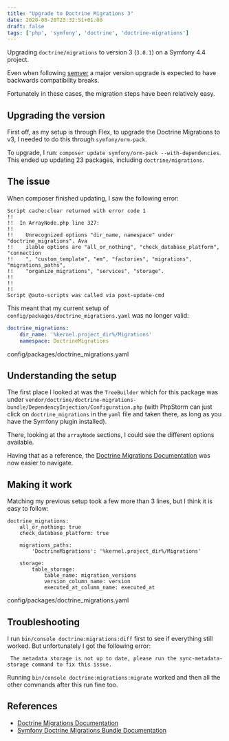 ```yaml
---
title: "Upgrade to Doctrine Migrations 3"
date: 2020-08-20T23:32:51+01:00
draft: false
tags: ['php', 'symfony', 'doctrine', 'doctrine-migrations']
---
```


Upgrading `doctrine/migrations` to version 3 (`3.0.1`) on a Symfony 4.4 project.

Even when following [semver](https://semver.org) a major version upgrade is expected to have backwards compatibility breaks.

<!--more-->

Fortunately in these cases, the migration steps have been relatively easy.

## Upgrading the version

First off, as my setup is through Flex, to upgrade the Doctrine Migrations to v3, I needed to do this through `symfony/orm-pack`.

To upgrade, I run: `composer update symfony/orm-pack --with-dependencies`.
This ended up updating 23 packages, including `doctrine/migrations`.

## The issue

When composer finished updating, I saw the following error:

```
Script cache:clear returned with error code 1
!!  
!!  In ArrayNode.php line 327:
!!                                                                                 
!!    Unrecognized options "dir_name, namespace" under "doctrine_migrations". Ava  
!!    ilable options are "all_or_nothing", "check_database_platform", "connection  
!!    ", "custom_template", "em", "factories", "migrations", "migrations_paths",   
!!    "organize_migrations", "services", "storage".                                
!!                                                                                 
!!  
!!  
Script @auto-scripts was called via post-update-cmd
```

This meant that my current setup of `config/packages/doctrine_migrations.yaml` was no longer valid:

```yaml
doctrine_migrations:
    dir_name: '%kernel.project_dir%/Migrations'
    namespace: DoctrineMigrations
```
config/packages/doctrine_migrations.yaml

## Understanding the setup

The first place I looked at was the `TreeBuilder` which for this package was under `vendor/doctrine/doctrine-migrations-bundle/DependencyInjection/Configuration.php` (with PhpStorm can just click on `doctrine_migrations` in the `yaml` file and taken there, as long as you have the Symfony plugin installed).

There, looking at the `arrayNode` sections, I could see the different options available.

Having that as a reference, the [Doctrine Migrations Documentation](https://www.doctrine-project.org/projects/doctrine-migrations/en/3.0/reference/configuration.html#configuration) was now easier to navigate.

## Making it work

Matching my previous setup took a few more than 3 lines, but I think it is easy to follow:


```
doctrine_migrations:
    all_or_nothing: true
    check_database_platform: true

    migrations_paths:
        'DoctrineMigrations': '%kernel.project_dir%/Migrations'

    storage:
        table_storage:
            table_name: migration_versions
            version_column_name: version
            executed_at_column_name: executed_at
```
config/packages/doctrine_migrations.yaml


## Troubleshooting

I run `bin/console doctrine:migrations:diff` first to see if everything still worked. But unfortunately I got the following error:

```
 The metadata storage is not up to date, please run the sync-metadata-storage command to fix this issue.
```

Running `bin/console doctrine:migrations:migrate` worked and then all the other commands after this run fine too.

## References

* [Doctrine Migrations Documentation](https://www.doctrine-project.org/projects/doctrine-migrations/en/3.0/reference/configuration.html#configuration)
* [Symfony Doctrine Migrations Bundle Documentation](https://symfony.com/doc/3.0.x/bundles/DoctrineMigrationsBundle/index.html)
